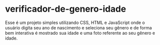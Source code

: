 # verificador-de-genero-idade
Esse é um projeto simples utilizando CSS, HTML e JavaScript onde o usuário digita seu ano de nascimento e seleciona seu gênero e de forma bem interativa é mostrado sua idade e uma foto referente ao seu gênero e idade.
